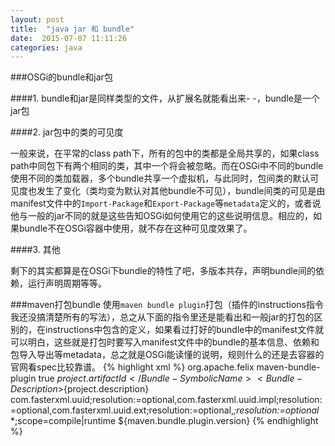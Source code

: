 ```yaml
---
layout: post
title:  "java jar 和 bundle"
date:  2015-07-07 11:11:26
categories: java
---
```


###OSGi的bundle和jar包

####1. bundle和jar是同样类型的文件，从扩展名就能看出来- -，bundle是一个jar包

####2. jar包中的类的可见度

一般来说，在平常的class path下，所有的包中的类都是全局共享的，如果class path中同包下有两个相同的类，其中一个将会被忽略。而在OSGi中不同的bundle使用不同的类加载器，多个bundle共享一个虚拟机，与此同时，包间类的默认可见度也发生了变化（类均变为默认对其他bundle不可见），bundle间类的可见是由manifest文件中的`Import-Package`和`Export-Package`等`metadata`定义的，或者说他与一般的jar不同的就是这些告知OSGi如何使用它的这些说明信息。相应的，如果bundle不在OSGi容器中使用，就不存在这种可见度效果了。

####3. 其他
	
剩下的其实都算是在OSGi下bundle的特性了吧，多版本共存，声明bundle间的依赖，运行声明周期等等。

###maven打包bundle
使用`maven bundle plugin`打包（插件的instructions指令我还没搞清楚所有的写法），总之从下面的指令里还是能看出和一般jar的打包的区别的，在instructions中包含的定义，如果看过打好的bundle中的manifest文件就可以明白，这些就是打包时要写入manifest文件中的bundle的基本信息、依赖和包导入导出等metadata，总之就是OSGi能读懂的说明，规则什么的还是去容器的官网看spec比较靠谱。
{% highlight xml %}
<plugin>
    <groupId>org.apache.felix</groupId>
    <artifactId>maven-bundle-plugin</artifactId>
    <extensions>true</extensions>
    <configuration>
        <instructions>
            <Bundle-SymbolicName>${project.artifactId}</Bundle-SymbolicName>
            <Bundle-Description>${project.description}</Bundle-Description>
            <Import-Package>com.fasterxml.uuid;resolution:=optional,com.fasterxml.uuid.impl;resolution:=optional,com.fasterxml.uuid.ext;resolution:=optional,*;resolution:=optional</Import-Package>
            <DynamicImport-Package>*</DynamicImport-Package>
            <Embed-Dependency>*;scope=compile|runtime</Embed-Dependency>
        </instructions>
    </configuration>
    <version>${maven.bundle.plugin.version}</version>
</plugin>
{% endhighlight %}
